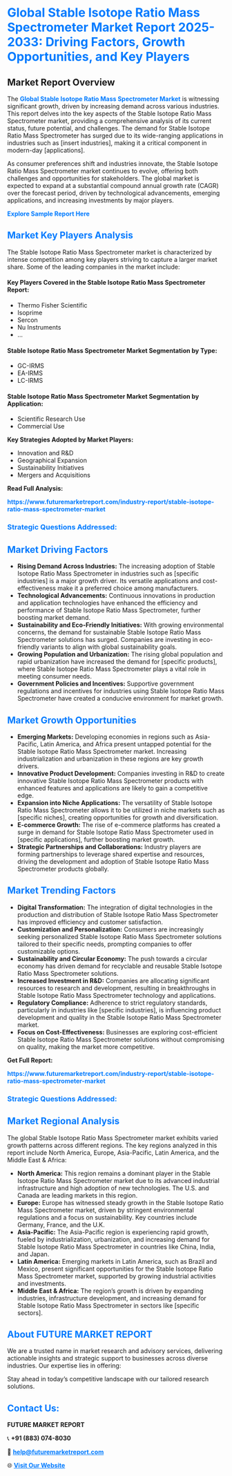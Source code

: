 <h1 style="color: #007BFF;">Global Stable Isotope Ratio Mass Spectrometer Market Report 2025-2033: Driving Factors, Growth Opportunities, and Key Players</h1>

<section id="overview">
<h2>Market Report Overview</h2>
<p>The <a href="https://www.futuremarketreport.com/industry-report/stable-isotope-ratio-mass-spectrometer-market" style="color: #007BFF; text-decoration: none;"><strong>Global Stable Isotope Ratio Mass Spectrometer Market</strong></a> is witnessing significant growth, driven by increasing demand across various industries. This report delves into the key aspects of the Stable Isotope Ratio Mass Spectrometer market, providing a comprehensive analysis of its current status, future potential, and challenges. The demand for Stable Isotope Ratio Mass Spectrometer has surged due to its wide-ranging applications in industries such as [insert industries], making it a critical component in modern-day [applications].</p>
<p>As consumer preferences shift and industries innovate, the Stable Isotope Ratio Mass Spectrometer market continues to evolve, offering both challenges and opportunities for stakeholders. The global market is expected to expand at a substantial compound annual growth rate (CAGR) over the forecast period, driven by technological advancements, emerging applications, and increasing investments by major players.</p>
</section>

<section id="overview">
<p><a href="https://www.futuremarketreport.com/request-sample/reportId=102631" style="color: #007BFF; text-decoration: none;"><strong>Explore Sample Report Here</strong></a></p>
</section>

<section id="key-players">
<h2 style="color: #007BFF;">Market Key Players Analysis</h2>
<p>The Stable Isotope Ratio Mass Spectrometer market is characterized by intense competition among key players striving to capture a larger market share. Some of the leading companies in the market include:</p>
<h4>Key Players Covered in the Stable Isotope Ratio Mass Spectrometer Report:</h4>
<ul><li>Thermo Fisher Scientific</li><li>Isoprime</li><li>Sercon</li><li>Nu Instruments</li><li>...</li></ul>
<h4>Stable Isotope Ratio Mass Spectrometer Market Segmentation by Type:</h4>
<ul><li>GC-IRMS</li><li>EA-IRMS</li><li>LC-IRMS</li></ul>

<h4>Stable Isotope Ratio Mass Spectrometer Market Segmentation by Application:</h4>
<ul><li>Scientific Research Use</li><li>Commercial Use</li></ul>
<p><strong>Key Strategies Adopted by Market Players:</strong></p>
<ul>
<li>Innovation and R&D</li>
<li>Geographical Expansion</li>
<li>Sustainability Initiatives</li>
<li>Mergers and Acquisitions</li>
</ul>
</section>

<section>
<p><strong>Read Full Analysis: </strong></p><a href="https://www.futuremarketreport.com/industry-report/stable-isotope-ratio-mass-spectrometer-market" style="color: #007BFF; text-decoration: none;"><strong>https://www.futuremarketreport.com/industry-report/stable-isotope-ratio-mass-spectrometer-market</strong></a>
<h3 style="color: #007BFF;">Strategic Questions Addressed:</h3>
</section>

<section id="driving-factors">
<h2 style="color: #007BFF;">Market Driving Factors</h2>
<ul>
<li><strong>Rising Demand Across Industries:</strong> The increasing adoption of Stable Isotope Ratio Mass Spectrometer in industries such as [specific industries] is a major growth driver. Its versatile applications and cost-effectiveness make it a preferred choice among manufacturers.</li>
<li><strong>Technological Advancements:</strong> Continuous innovations in production and application technologies have enhanced the efficiency and performance of Stable Isotope Ratio Mass Spectrometer, further boosting market demand.</li>
<li><strong>Sustainability and Eco-Friendly Initiatives:</strong> With growing environmental concerns, the demand for sustainable Stable Isotope Ratio Mass Spectrometer solutions has surged. Companies are investing in eco-friendly variants to align with global sustainability goals.</li>
<li><strong>Growing Population and Urbanization:</strong> The rising global population and rapid urbanization have increased the demand for [specific products], where Stable Isotope Ratio Mass Spectrometer plays a vital role in meeting consumer needs.</li>
<li><strong>Government Policies and Incentives:</strong> Supportive government regulations and incentives for industries using Stable Isotope Ratio Mass Spectrometer have created a conducive environment for market growth.</li>
</ul>
</section>

<section id="growth-opportunities">
<h2 style="color: #007BFF;">Market Growth Opportunities</h2>
<ul>
<li><strong>Emerging Markets:</strong> Developing economies in regions such as Asia-Pacific, Latin America, and Africa present untapped potential for the Stable Isotope Ratio Mass Spectrometer market. Increasing industrialization and urbanization in these regions are key growth drivers.</li>
<li><strong>Innovative Product Development:</strong> Companies investing in R&D to create innovative Stable Isotope Ratio Mass Spectrometer products with enhanced features and applications are likely to gain a competitive edge.</li>
<li><strong>Expansion into Niche Applications:</strong> The versatility of Stable Isotope Ratio Mass Spectrometer allows it to be utilized in niche markets such as [specific niches], creating opportunities for growth and diversification.</li>
<li><strong>E-commerce Growth:</strong> The rise of e-commerce platforms has created a surge in demand for Stable Isotope Ratio Mass Spectrometer used in [specific applications], further boosting market growth.</li>
<li><strong>Strategic Partnerships and Collaborations:</strong> Industry players are forming partnerships to leverage shared expertise and resources, driving the development and adoption of Stable Isotope Ratio Mass Spectrometer products globally.</li>
</ul>
</section>

<section id="trending-factors">
<h2 style="color: #007BFF;">Market Trending Factors</h2>
<ul>
<li><strong>Digital Transformation:</strong> The integration of digital technologies in the production and distribution of Stable Isotope Ratio Mass Spectrometer has improved efficiency and customer satisfaction.</li>
<li><strong>Customization and Personalization:</strong> Consumers are increasingly seeking personalized Stable Isotope Ratio Mass Spectrometer solutions tailored to their specific needs, prompting companies to offer customizable options.</li>
<li><strong>Sustainability and Circular Economy:</strong> The push towards a circular economy has driven demand for recyclable and reusable Stable Isotope Ratio Mass Spectrometer solutions.</li>
<li><strong>Increased Investment in R&D:</strong> Companies are allocating significant resources to research and development, resulting in breakthroughs in Stable Isotope Ratio Mass Spectrometer technology and applications.</li>
<li><strong>Regulatory Compliance:</strong> Adherence to strict regulatory standards, particularly in industries like [specific industries], is influencing product development and quality in the Stable Isotope Ratio Mass Spectrometer market.</li>
<li><strong>Focus on Cost-Effectiveness:</strong> Businesses are exploring cost-efficient Stable Isotope Ratio Mass Spectrometer solutions without compromising on quality, making the market more competitive.</li>
</ul>
</section>

<section>
<p><strong>Get Full Report: </strong></p><a href="https://www.futuremarketreport.com/industry-report/stable-isotope-ratio-mass-spectrometer-market" style="color: #007BFF; text-decoration: none;"><strong>https://www.futuremarketreport.com/industry-report/stable-isotope-ratio-mass-spectrometer-market</strong></a>
<h3 style="color: #007BFF;">Strategic Questions Addressed:</h3>
</section>


<section id="regional-analysis">
<h2 style="color: #007BFF;">Market Regional Analysis</h2>
<p>The global Stable Isotope Ratio Mass Spectrometer market exhibits varied growth patterns across different regions. The key regions analyzed in this report include North America, Europe, Asia-Pacific, Latin America, and the Middle East & Africa:</p>
<ul>
<li><strong>North America:</strong> This region remains a dominant player in the Stable Isotope Ratio Mass Spectrometer market due to its advanced industrial infrastructure and high adoption of new technologies. The U.S. and Canada are leading markets in this region.</li>
<li><strong>Europe:</strong> Europe has witnessed steady growth in the Stable Isotope Ratio Mass Spectrometer market, driven by stringent environmental regulations and a focus on sustainability. Key countries include Germany, France, and the U.K.</li>
<li><strong>Asia-Pacific:</strong> The Asia-Pacific region is experiencing rapid growth, fueled by industrialization, urbanization, and increasing demand for Stable Isotope Ratio Mass Spectrometer in countries like China, India, and Japan.</li>
<li><strong>Latin America:</strong> Emerging markets in Latin America, such as Brazil and Mexico, present significant opportunities for the Stable Isotope Ratio Mass Spectrometer market, supported by growing industrial activities and investments.</li>
<li><strong>Middle East & Africa:</strong> The region’s growth is driven by expanding industries, infrastructure development, and increasing demand for Stable Isotope Ratio Mass Spectrometer in sectors like [specific sectors].</li>
</ul>
</section>

<footer>
<h2 style="color: #007BFF;">About FUTURE MARKET REPORT</h2>
<p>We are a trusted name in market research and advisory services, delivering actionable insights and strategic support to businesses across diverse industries. Our expertise lies in offering:</p>

<p>Stay ahead in today’s competitive landscape with our tailored research solutions.</p>

<h2 style="color: #007BFF;">Contact Us:</h2>
<p><strong>FUTURE MARKET REPORT</strong></p>
<p>📞 <strong>+91 (883) 074-8030</strong></p>
<p>📧 <strong><a href="mailto:help@futuremarketreport.com" style="color: #007BFF;">help@futuremarketreport.com</a></strong></p>
<p>🌐 <strong><a href="https://www.futuremarketreport.com/" style="color: #007BFF;">Visit Our Website</a></strong></p>
</footer>